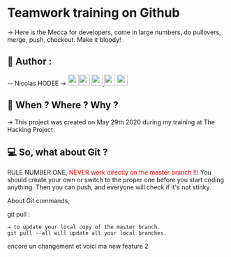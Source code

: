# Teamwork training on Github

→ Here is the Mecca for developers, come in large numbers, do pullovers, merge, push, checkout. Make it bloody! 

## 👤  Author : 

-- Nicolas HODEE → 
[<img src="http://pngimg.com/uploads/github/github_PNG40.png" width="25" >](https://github.com/nicolashodee)[<img src="https://user-images.githubusercontent.com/59894954/79057092-9281bc00-7c5d-11ea-9392-783b52f9dae4.png" width="25" >](https://www.nicolashodee.com)  [<img src="https://www.crossfitchelles.com/wp-content/uploads/2019/03/linkedin-icon-logo-png-transparent.png" width="25" >  ](https://www.linkedin.com/in/nicolashodee)  [<img src="https://upload.wikimedia.org/wikipedia/commons/4/45/New_Logo_Gmail.svg" width="25" >](contact@nicolashodee.com)   [<img src="https://www.toomed.com/blog/wp-content/uploads/2018/09/new-instagram-logo-png-transparent.png" width="25" > ](https://www.instagram.com/nicolas_hodee_photography) 


## :calendar:  When ? Where ? Why ?

→ This project was created on May 29th 2020 during my training at The Hacking Project.

## :computer:  So, what about Git ?

RULE NUMBER ONE, <span style="color: red"> NEVER work directly on the master branch !!!</span>
You should create your own or switch to the proper one before you start coding anything. Then you can push, and everyone will check if it's not stinky. 

About Git commands, 

git pull : 
```
→ to update your local copy of the master branch. 
git pull --all will update all your local branches. 

```
encore un changement
et voici ma new feature 2